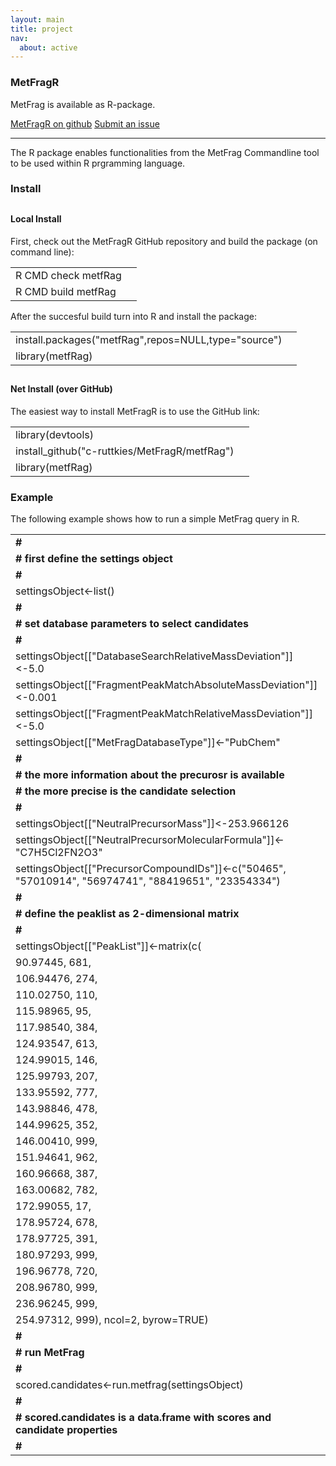```yaml
---
layout: main
title: project
nav:
  about: active
---
```


### MetFragR

MetFrag is available as R-package.

<a class="btn btn-primary" href="https://github.com/c-ruttkies/MetFragR" role="button">MetFragR on github</a> <a class="btn btn-primary" href="https://github.com/c-ruttkies/MetFragR/issues"
role="button">Submit an issue</a>

<hr>

The R package enables functionalities from the MetFrag Commandline tool to be used within R prgramming language. 

<h3>Install</h3>
<h4 style="padding-top: 10px">Local Install</h4>
First, check out the MetFragR GitHub repository and build the package (on command line):
<div class="code">
  <table>
    <tr><td>R CMD check metfRag</td><td>
    <tr><td>R CMD build metfRag</td><td>
</table>
</div>
After the succesful build turn into R and install the package:
<div class="code">
  <table>
    <tr><td>install.packages("metfRag",repos=NULL,type="source")</td><td>
    <tr><td>library(metfRag)</td><td>
</table>
</div>
<h4 style="padding-top: 10px">Net Install (over GitHub)</h4>
The easiest way to install MetFragR is to use the GitHub link: 
<div class="code">
  <table>
    <tr><td>library(devtools)</td><td>
    <tr><td>install_github("c-ruttkies/MetFragR/metfRag")</td><td>
    <tr><td>library(metfRag)</td><td>
</table>
</div>

<h3>Example</h3>

The following example shows how to run a simple MetFrag query in R.
<div class="code">
  <table>
 <tr><td style="font-weight: bold">#</td><td>
 <tr><td style="font-weight: bold"># first define the settings object</td><td>
 <tr><td style="font-weight: bold">#</td><td>
 <tr><td>settingsObject<-list()</td><td>
 <tr><td style="font-weight: bold">#</td><td>
 <tr><td style="font-weight: bold"># set database parameters to select candidates</td><td>
 <tr><td style="font-weight: bold">#</td><td>
 <tr><td>settingsObject[["DatabaseSearchRelativeMassDeviation"]]<-5.0</td><td>
 <tr><td>settingsObject[["FragmentPeakMatchAbsoluteMassDeviation"]]<-0.001</td><td>
 <tr><td>settingsObject[["FragmentPeakMatchRelativeMassDeviation"]]<-5.0</td><td>
 <tr><td>settingsObject[["MetFragDatabaseType"]]<-"PubChem"</td><td>
 <tr><td style="font-weight: bold">#</td><td>
 <tr><td style="font-weight: bold"># the more information about the precurosr is available</td><td>
 <tr><td style="font-weight: bold"># the more precise is the candidate selection</td><td>
 <tr><td style="font-weight: bold">#</td><td>
 <tr><td>settingsObject[["NeutralPrecursorMass"]]<-253.966126</td><td>
 <tr><td>settingsObject[["NeutralPrecursorMolecularFormula"]]<-"C7H5Cl2FN2O3"</td><td>
 <tr><td>settingsObject[["PrecursorCompoundIDs"]]<-c("50465", "57010914", "56974741", "88419651", "23354334")</td><td>
 <tr><td style="font-weight: bold">#</td><td>
 <tr><td style="font-weight: bold"># define the peaklist as 2-dimensional matrix</td><td>
 <tr><td style="font-weight: bold">#</td><td>
 <tr><td>settingsObject[["PeakList"]]<-matrix(c(</td><td>
 <tr><td>90.97445, 681,</td><td>
 <tr><td>106.94476, 274,</td><td>
 <tr><td>110.02750, 110,</td><td>
 <tr><td>115.98965, 95,</td><td>
 <tr><td>117.98540, 384,</td><td>
 <tr><td>124.93547, 613,</td><td>
 <tr><td>124.99015, 146,</td><td>
 <tr><td>125.99793, 207,</td><td>
 <tr><td>133.95592, 777,</td><td>
 <tr><td>143.98846, 478,</td><td>
 <tr><td>144.99625, 352,</td><td>
 <tr><td>146.00410, 999,</td><td>
 <tr><td>151.94641, 962,</td><td>
 <tr><td>160.96668, 387,</td><td>
 <tr><td>163.00682, 782,</td><td>
 <tr><td>172.99055, 17,</td><td>
 <tr><td>178.95724, 678,</td><td>
 <tr><td>178.97725, 391,</td><td>
 <tr><td>180.97293, 999,</td><td>
 <tr><td>196.96778, 720,</td><td>
 <tr><td>208.96780, 999,</td><td>
 <tr><td>236.96245, 999,</td><td>
 <tr><td>254.97312, 999), ncol=2, byrow=TRUE)</td><td>
 <tr><td style="font-weight: bold">#</td><td>
 <tr><td style="font-weight: bold"># run MetFrag</td><td>
 <tr><td style="font-weight: bold">#</td><td>
 <tr><td>scored.candidates<-run.metfrag(settingsObject)</td><td>
 <tr><td style="font-weight: bold">#</td><td>
 <tr><td style="font-weight: bold"># scored.candidates is a data.frame with scores and candidate properties </td><td>
 <tr><td style="font-weight: bold">#</td><td>
</table>
</div>
